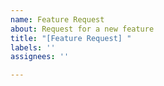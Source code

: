```yaml
---
name: Feature Request
about: Request for a new feature
title: "[Feature Request] "
labels: ''
assignees: ''

---
```

